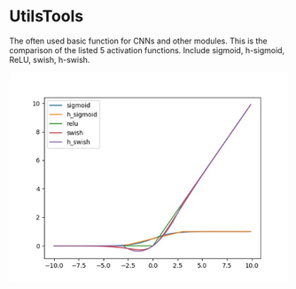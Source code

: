 # UtilsTools
The often used basic function for CNNs and other modules.
This is the comparison of the listed 5 activation functions.
Include sigmoid, h-sigmoid, ReLU, swish, h-swish.

![comparison](comparison.jpg)
